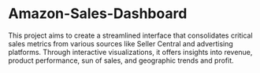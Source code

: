 # Amazon-Sales-Dashboard
This project aims to create a streamlined interface that consolidates critical sales metrics from various sources like Seller Central and advertising platforms. Through interactive visualizations, it offers insights into revenue, product performance, sun of sales, and geographic trends and profit. 
